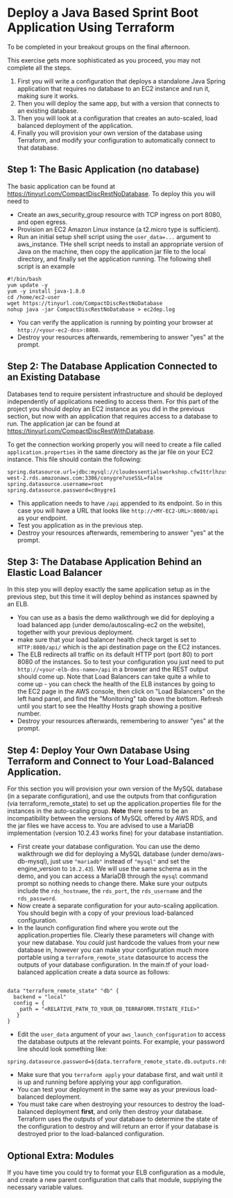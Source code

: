 # Deploy a Java Based Sprint Boot Application Using Terraform

To be completed in your breakout groups on the final afternoon.

This exercise gets more sophisticated as you proceed, you may not complete all the steps. 

1. First you will write a configuration that deploys a standalone Java Spring application that requires no database to an EC2 instance and run it, making sure it works. 
2. Then you will deploy the same app, but with a version that connects to an existing database. 
3. Then you will look at a configuration that creates an auto-scaled, load balanced deployment of the application.
4. Finally you will provision your own version of the database using Terraform, and modify your configuration to automatically connect to that database.


## Step 1: The Basic Application (no database)
The basic application can be found at https://tinyurl.com/CompactDiscRestNoDatabase. To deploy this you will need to 
- Create an aws_security_group resource with TCP ingress on port 8080, and open egress. 
- Provision an EC2 Amazon Linux instance (a t2.micro type is sufficient). 
- Run an initial setup shell script using the ``user_data=...`` argument to aws_instance. THe shell script needs to install an appropriate version of Java on the machine, then copy the application jar file to the local directory, and finally set the application running. The following shell script is an example

```
#!/bin/bash
yum update -y
yum -y install java-1.8.0
cd /home/ec2-user
wget https://tinyurl.com/CompactDiscRestNoDatabase
nohup java -jar CompactDiscRestNoDatabase > ec2dep.log
```

- You can verify the application is running by pointing your browser at ``http://<your-ec2-dns>:8080``.
- Destroy your resources afterwards, remembering to answer "yes" at the prompt. 
  
## Step 2: The Database Application Connected to an Existing Database
Databases tend to require persistent infrastructure and should be deployed independently of applications needing to access them. For this part of the project you should deploy an EC2 instance as you did in the previous section, but now with an application that requires access to a database to run. The application jar can be found at https://tinyurl.com/CompactDiscRestWithDatabase. 

To get the connection working properly you will need to create a file called 
``application.properties`` in the same directory as the jar file on your EC2 instance. This file should contain the following:

```
spring.datasource.url=jdbc:mysql://cloudessentialsworkshop.cfw1ttrlhzus.eu-west-2.rds.amazonaws.com:3306/conygre?useSSL=false
spring.datasource.username=root
spring.datasource.password=c0nygre1
```
- This application needs to have ``/api`` appended to its endpoint. So in this case you will have a URL that looks like ``http://<MY-EC2-URL>:8080/api`` as your endpoint. 
- Test you application as in the previous step. 
- Destroy your resources afterwards, remembering to answer "yes" at the prompt. 

## Step 3: The Database Application Behind an Elastic Load Balancer
In this step you will deploy exactly the same application setup as in the previous step, but this time it will deploy behind as instances spawned by an ELB. 
- You can use as a basis the demo walkthrough we did for deploying a load balanced app (under demo/autoscaling-ec2 on the website), together with your previous deployment.
- make sure that your load balancer health check target is set to ``HTTP:8080/api/`` which is the api destination page on the EC2 instances.
- The ELB redirects all traffic on its default HTTP port (port 80) to port 8080 of the instances. So to test your configuration you just need to put ``http://<your-elb-dns-name>/api`` in a browser and the REST output should come up. Note that Load Balancers can take quite a while to come up - you can check the health of the ELB instances by going to the EC2 page in the AWS console, then click on "Load Balancers" on the left hand panel, and find the "Monitoring" tab down the bottom. Refresh until you start to see the Healthy Hosts graph showing a positive number. 
- Destroy your resources afterwards, remembering to answer "yes" at the prompt. 

## Step 4: Deploy Your Own Database Using Terraform and Connect to Your Load-Balanced Application.
For this section you will provision your own version of the MySQL database (in a separate configuration), and use the outputs from that configuration (via terraform_remote_state) to set up the application.properties file for the instances in the auto-scaling group.
**Note** there seems to be an incompatibility between the versions of MySQL offered by AWS RDS, and the jar files we have access to. You are advised to use a MariaDB implementation (version 10.2.43 works fine) for your database instantiation. 
- First create your database configuration. You can use the demo walkthrough we did for deploying a MySQL database (under demo/aws-db-mysql), just use ``"mariadb"`` instead of ``"mysql"`` and set the engine_version to ``10.2.43``). We will use the same schema as in the demo, and you can access a MariaDB through the ``mysql`` command prompt so nothing needs to change there. Make sure your outputs include the ``rds_hostname``, the ``rds_port``, the ``rds_username`` and the  ``rds_password``.
- Now create a separate configuration for your auto-scaling application. You should begin with a copy of your previous load-balanced configuration. 
- In the launch configuration find where you wrote out the application.properties file. Clearly these parameters will change with your new database. You *could* just hardcode the values from your new database in, however you can make your configuration much more portable using a ``terraform_remote_state`` datasource to access the outputs of your database configuration. In the main.tf of your load-balanced application create a data source as follows:

```

data "terraform_remote_state" "db" {
  backend = "local"
  config = {
    path = "<RELATIVE_PATH_TO_YOUR_DB_TERRAFORM.TFSTATE_FILE>"
   }
}
```
- Edit the ``user_data`` argument of your ``aws_launch_configuration`` to access the database outputs at the relevant points. For example, your password line should look something like:

```
spring.datasource.password=${data.terraform_remote_state.db.outputs.rds_password}
```

- Make sure that you ``terraform apply`` your database first, and wait until it is up and running before applying your app configuration.
- You can test your deployment in the same way as your previous load-balanced deployment. 
- You must take care when destroying your resources to destroy the load-balanced deployment **first**, and only then destroy your database. Terraform uses the outputs of your database to determine the state of the configuration to destroy and will return an error if your database is destroyed prior to the load-balanced configuration.

## Optional Extra: Modules
If you have time you could try to format your ELB configuration as a module, and create a new parent configuration that calls that module, supplying the necessary variable values. 
